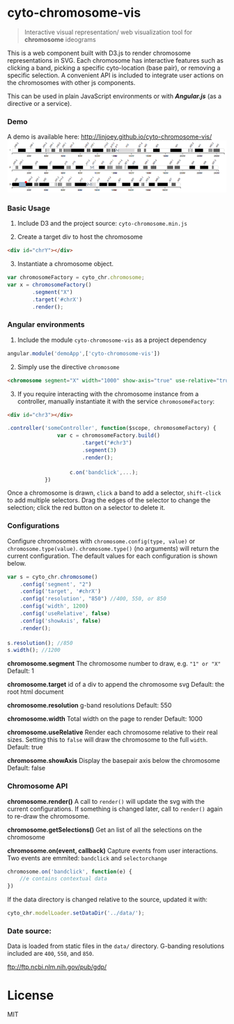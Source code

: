 # cyto-chromosome-vis

> Interactive visual representation/ web visualization tool for **chromosome** ideograms

This is a web component built with D3.js to render chromosome representations in SVG. Each chromosome has interactive features such as clicking a band, picking a specific cyto-location (base pair), or removing a specific selection. A convenient API is included to integrate user actions on the chromosomes with other js components. 

This can be used in plain JavaScript environments or with ***Angular.js*** (as a directive or a service).

### Demo
A demo is available here: http://linjoey.github.io/cyto-chromosome-vis/
![](ss-1.3.0.png)

### Basic Usage

1. Include D3 and the project source: `cyto-chromosome.min.js`

2. Create a target div to host the chromosome
```html
<div id="chrY"></div>
```
3. Instantiate a chromosome object.
```javascript
var chromosomeFactory = cyto_chr.chromosome;
var x = chromosomeFactory()
        .segment("X")
        .target('#chrX')
        .render();
```

### Angular environments
1. Include the module `cyto-chromosome-vis` as a project dependency
```javascript
angular.module('demoApp',['cyto-chromosome-vis'])
```

2. Simply use the directive `chromosome`
```html
<chromosome segment="X" width="1000" show-axis="true" use-relative="true" resolution="400"></chromosome>
```

3. If you require interacting with the chromosome instance from a controller, manually instantiate it with the service `chromosomeFactory`:

```html
<div id="chr3"></div>
```
```JavaScript
.controller('someController', function($scope, chromosomeFactory) {
                var c = chromosomeFactory.build()
                        .target("#chr3")
                        .segment(3)
                        .render();
                        
                    c.on('bandclick',...);
            })

```

Once a chromosome is drawn, `click` a band to add a selector, `shift-click` to add multiple selectors. Drag the edges of the selector to change the selection; click the red button on a selector to delete it.

### Configurations

Configure chromosomes with `chromosome.config(type, value)` or `chromosome.type(value)`. `chromosome.type()` (no arguments) will return the current configuration. The default values for each configuration is shown below.

```javascript
var s = cyto_chr.chromosome()
    .config('segment', "2")
    .config('target', '#chrX') 
    .config('resolution', "850") //400, 550, or 850
    .config('width', 1200)
    .config('useRelative', false)
    .config('showAxis', false)
    .render();
    
s.resolution(); //850
s.width(); //1200
```

**chromosome.segment** 
The chromosome number to draw, e.g. `"1" or "X"`
Default: 1

**chromosome.target** 
id of a div to append the chromosome svg
Default: the root html document

**chromosome.resolution**
g-band resolutions
Default: 550

**chromosome.width**
Total width on the page to render
Default: 1000

**chromosome.useRelative**
Render each chromosome relative to their real sizes. Setting this to `false` will draw the chromosome to the full `width`.
Default: true

**chromosome.showAxis** 
Display the basepair axis below the chromosome
Default: false

### Chromosome API

**chromosome.render()**
A call to `render()` will update the svg with the current configurations. If something is changed later, call to `render()` again to re-draw the chromosome.

**chromosome.getSelections()**
Get an list of all the selections on the chromosome

**chromosome.on(event, callback)**
Capture events from user interactions.
Two events are emmited: `bandclick` and `selectorchange`

```javascript
chromosome.on('bandclick', function(e) {
    //e contains contextual data
})
```

If the data directory is changed relative to the source, updated it with:
```javascript
cyto_chr.modelLoader.setDataDir('../data/');
```

### Date source: 
Data is loaded from static files in the `data/` directory. G-banding resolutions included are `400`, `550`, and `850`.

ftp://ftp.ncbi.nlm.nih.gov/pub/gdp/

# License
MIT